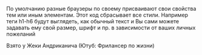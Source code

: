 По умолчанию разные браузеры по своему присваивают свои свойства тем или иным элементам.
Этот код сбрасывает все стили.
Например теги h1-h6 будут выглядеть, как обычный текст и Вы сами можете задавать ему свой размер, шрифт и пр. в зависимости от ваших личных пожеланий

Взято у Жеки Андриканича (Ютуб: Фрилансер по жизни)
